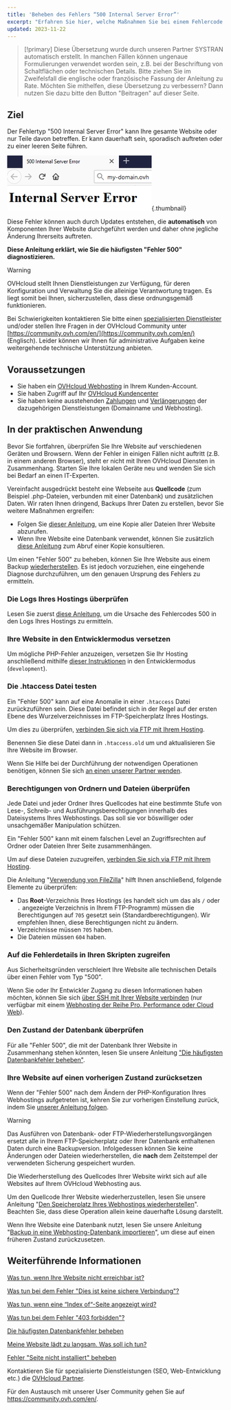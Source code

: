 ```yaml
---
title: 'Beheben des Fehlers “500 Internal Server Error”'
excerpt: "Erfahren Sie hier, welche Maßnahmen Sie bei einem Fehlercode 500 anwenden können"
updated: 2023-11-22
---
```


> [!primary]
> Diese Übersetzung wurde durch unseren Partner SYSTRAN automatisch erstellt. In manchen Fällen können ungenaue Formulierungen verwendet worden sein, z.B. bei der Beschriftung von Schaltflächen oder technischen Details. Bitte ziehen Sie im Zweifelsfall die englische oder französische Fassung der Anleitung zu Rate. Möchten Sie mithelfen, diese Übersetzung zu verbessern? Dann nutzen Sie dazu bitte den Button "Beitragen" auf dieser Seite.
>

## Ziel 

Der Fehlertyp "500 Internal Server Error" kann Ihre gesamte Website oder nur Teile davon betreffen. Er kann dauerhaft sein, sporadisch auftreten oder zu einer leeren Seite führen.

![error500](images/http-500.png){.thumbnail}

Diese Fehler können auch durch Updates entstehen, die **automatisch** von Komponenten Ihrer Website durchgeführt werden und daher ohne jegliche Änderung Ihrerseits auftreten.

**Diese Anleitung erklärt, wie Sie die häufigsten "Fehler 500" diagnostizieren.**

> [!warning]
>
> OVHcloud stellt Ihnen Dienstleistungen zur Verfügung, für deren Konfiguration und Verwaltung Sie die alleinige Verantwortung tragen. Es liegt somit bei Ihnen, sicherzustellen, dass diese ordnungsgemäß funktionieren.
> 
> Bei Schwierigkeiten kontaktieren Sie bitte einen [spezialisierten Dienstleister](https://partner.ovhcloud.com/de/directory/) und/oder stellen Ihre Fragen in der OVHcloud Community unter [https://community.ovh.com/en/](https://community.ovh.com/en/) (Englisch). Leider können wir Ihnen für administrative Aufgaben keine weitergehende technische Unterstützung anbieten.
>

## Voraussetzungen

- Sie haben ein [OVHcloud Webhosting](https://www.ovhcloud.com/de/web-hosting/) in Ihrem Kunden-Account.
- Sie haben Zugriff auf Ihr [OVHcloud Kundencenter](/links/manager)
- Sie haben keine ausstehenden [Zahlungen](/pages/account_and_service_management/managing_billing_payments_and_services/invoice_management#pay-bills) und [Verlängerungen](/pages/account_and_service_management/managing_billing_payments_and_services/how_to_use_automatic_renewal#renewal-management) der dazugehörigen Dienstleistungen (Domainname und Webhosting).

## In der praktischen Anwendung

Bevor Sie fortfahren, überprüfen Sie Ihre Website auf verschiedenen Geräten und Browsern. Wenn der Fehler in einigen Fällen nicht auftritt (z.B. in einem anderen Browser), steht er nicht mit Ihren OVHcloud Diensten in Zusammenhang. Starten Sie Ihre lokalen Geräte neu und wenden Sie sich bei Bedarf an einen IT-Experten.

Vereinfacht ausgedrückt besteht eine Webseite aus **Quellcode** (zum Beispiel .php-Dateien, verbunden mit einer Datenbank) und zusätzlichen Daten. Wir raten Ihnen dringend, Backups Ihrer Daten zu erstellen, bevor Sie weitere Maßnahmen ergreifen:

- Folgen Sie [dieser Anleitung](/pages/web_cloud/web_hosting/ftp_connection), um eine Kopie aller Dateien Ihrer Website abzurufen.
- Wenn Ihre Website eine Datenbank verwendet, können Sie zusätzlich [diese Anleitung](/pages/web_cloud/web_hosting/sql_database_export) zum Abruf einer Kopie konsultieren.

Um einen "Fehler 500" zu beheben, können Sie Ihre Website aus einem Backup [wiederherstellen](#restore). Es ist jedoch vorzuziehen, eine eingehende Diagnose durchzuführen, um den genauen Ursprung des Fehlers zu ermitteln.

### Die Logs Ihres Hostings überprüfen

Lesen Sie zuerst [diese Anleitung](/pages/web_cloud/web_hosting/logs_and_statistics), um die Ursache des Fehlercodes 500 in den Logs Ihres Hostings zu ermitteln.

### Ihre Website in den Entwicklermodus versetzen

Um mögliche PHP-Fehler anzuzeigen, versetzen Sie Ihr Hosting anschließend mithilfe [dieser Instruktionen](/pages/web_cloud/web_hosting/configure_your_web_hosting#schritt-2-webhosting-konfiguration-bearbeiten) in den Entwicklermodus (`development`).

### Die .htaccess Datei testen

Ein "Fehler 500" kann auf eine Anomalie in einer `.htaccess` Datei zurückzuführen sein. Diese Datei befindet sich in der Regel auf der ersten Ebene des Wurzelverzeichnisses im FTP-Speicherplatz Ihres Hostings.

Um dies zu überprüfen, [verbinden Sie sich via FTP mit Ihrem Hosting](/pages/web_cloud/web_hosting/ftp_connection).

Benennen Sie diese Datei dann in `.htaccess.old` um und aktualisieren Sie Ihre Website im Browser.

Wenn Sie Hilfe bei der Durchführung der notwendigen Operationen benötigen, können Sie sich [an einen unserer Partner wenden](https://partner.ovhcloud.com/de/directory/).

### Berechtigungen von Ordnern und Dateien überprüfen

Jede Datei und jeder Ordner Ihres Quellcodes hat eine bestimmte Stufe von Lese-, Schreib- und Ausführungsberechtigungen innerhalb des Dateisystems Ihres Webhostings. Das soll sie vor böswilliger oder unsachgemäßer Manipulation schützen.

Ein "Fehler 500" kann mit einem falschen Level an Zugriffsrechten auf Ordner oder Dateien Ihrer Seite zusammenhängen.

Um auf diese Dateien zuzugreifen, [verbinden Sie sich via FTP mit Ihrem Hosting](/pages/web_cloud/web_hosting/ftp_connection).

Die Anleitung "[Verwendung von FileZilla](/pages/web_cloud/web_hosting/ftp_filezilla_user_guide#datei-und-ordnerrechte)" hilft Ihnen anschließend, folgende Elemente zu überprüfen:

- Das **Root**-Verzeichnis Ihres Hostings (es handelt sich um das als `/` oder `.` angezeigte Verzeichnis in Ihrem FTP-Programm) müssen die Berechtigungen auf `705` gesetzt sein (Standardberechtigungen). Wir empfehlen Ihnen, diese Berechtigungen nicht zu ändern.
- Verzeichnisse müssen `705` haben.
- Die Dateien müssen `604` haben.

### Auf die Fehlerdetails in Ihren Skripten zugreifen

Aus Sicherheitsgründen verschleiert Ihre Website alle technischen Details über einen Fehler vom Typ "500".

Wenn Sie oder Ihr Entwickler Zugang zu diesen Informationen haben möchten, können Sie sich [über SSH mit Ihrer Website verbinden](/pages/web_cloud/web_hosting/ssh_on_webhosting) (nur verfügbar mit einem [Webhosting der Reihe Pro, Performance oder Cloud Web](https://www.ovhcloud.com/de/web-hosting/)).

### Den Zustand der Datenbank überprüfen

Für alle "Fehler 500", die mit der Datenbank Ihrer Website in Zusammenhang stehen könnten, lesen Sie unsere Anleitung ["Die häufigsten Datenbankfehler beheben"](/pages/web_cloud/web_hosting/diagnosis_database_errors).

### Ihre Website auf einen vorherigen Zustand zurücksetzen <a name="restore"></a>

Wenn der "Fehler 500" nach dem Ändern der PHP-Konfiguration Ihres Webhostings aufgetreten ist, kehren Sie zur vorherigen Einstellung zurück, indem Sie [unserer Anleitung folgen](/pages/web_cloud/web_hosting/configure_your_web_hosting).

> [!warning]
>
> Das Ausführen von Datenbank- oder FTP-Wiederherstellungsvorgängen ersetzt alle in Ihrem FTP-Speicherplatz oder Ihrer Datenbank enthaltenen Daten durch eine Backupversion. Infolgedessen können Sie keine Änderungen oder Dateien wiederherstellen, die **nach** dem Zeitstempel der verwendeten Sicherung gespeichert wurden.
> 
> Die Wiederherstellung des Quellcodes Ihrer Website wirkt sich auf alle Websites auf Ihrem OVHcloud Webhosting aus.
>

Um den Quellcode Ihrer Website wiederherzustellen, lesen Sie unsere Anleitung "[Den Speicherplatz Ihres Webhostings wiederherstellen](/pages/web_cloud/web_hosting/ftp_save_and_backup)". Beachten Sie, dass diese Operation allein keine dauerhafte Lösung darstellt.

Wenn Ihre Website eine Datenbank nutzt, lesen Sie unsere Anleitung "[Backup in eine Webhosting-Datenbank importieren](/pages/web_cloud/web_hosting/sql_importing_mysql_database#backup-uber-das-kundencenter-wiederherstellen)", um diese auf einen früheren Zustand zurückzusetzen.

## Weiterführende Informationen <a name="go-further"></a>

[Was tun, wenn Ihre Website nicht erreichbar ist?](/pages/web_cloud/web_hosting/diagnostic-website-not-accessible)

[Was tun bei dem Fehler "Dies ist keine sichere Verbindung"?](/pages/web_cloud/web_hosting/diagnostic-not-secured)

[Was tun, wenn eine “Index of“-Seite angezeigt wird?](/pages/web_cloud/web_hosting/diagnostic-index-of)

[Was tun bei dem Fehler "403 forbidden"?](/pages/web_cloud/web_hosting/diagnostic_403_forbidden)

[Die häufigsten Datenbankfehler beheben](/pages/web_cloud/web_hosting/diagnosis_database_errors)

[Meine Website lädt zu langsam. Was soll ich tun?](/pages/web_cloud/web_hosting/diagnostic_slownesses)

[Fehler "Seite nicht installiert" beheben](/pages/web_cloud/web_hosting/multisites_website_not_installed)

Kontaktieren Sie für spezialisierte Dienstleistungen (SEO, Web-Entwicklung etc.) die [OVHcloud Partner](https://partner.ovhcloud.com/de/directory/).

Für den Austausch mit unserer User Community gehen Sie auf <https://community.ovh.com/en/>.